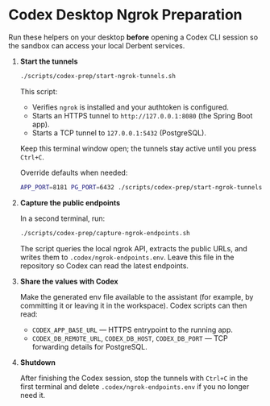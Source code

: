 # Codex Desktop Ngrok Preparation

Run these helpers on your desktop **before** opening a Codex CLI session so the sandbox can access your local Derbent services.

1. **Start the tunnels**

   ```bash
   ./scripts/codex-prep/start-ngrok-tunnels.sh
   ```

   This script:
   - Verifies `ngrok` is installed and your authtoken is configured.
   - Starts an HTTPS tunnel to `http://127.0.0.1:8080` (the Spring Boot app).
   - Starts a TCP tunnel to `127.0.0.1:5432` (PostgreSQL).

   Keep this terminal window open; the tunnels stay active until you press `Ctrl+C`.

   Override defaults when needed:

   ```bash
   APP_PORT=8181 PG_PORT=6432 ./scripts/codex-prep/start-ngrok-tunnels.sh
   ```

2. **Capture the public endpoints**

   In a second terminal, run:

   ```bash
   ./scripts/codex-prep/capture-ngrok-endpoints.sh
   ```

   The script queries the local ngrok API, extracts the public URLs, and writes them to `.codex/ngrok-endpoints.env`. Leave this file in the repository so Codex can read the latest endpoints.

3. **Share the values with Codex**

   Make the generated env file available to the assistant (for example, by committing it or leaving it in the workspace). Codex scripts can then read:

   - `CODEX_APP_BASE_URL` — HTTPS entrypoint to the running app.
   - `CODEX_DB_REMOTE_URL`, `CODEX_DB_HOST`, `CODEX_DB_PORT` — TCP forwarding details for PostgreSQL.

4. **Shutdown**

   After finishing the Codex session, stop the tunnels with `Ctrl+C` in the first terminal and delete `.codex/ngrok-endpoints.env` if you no longer need it.
